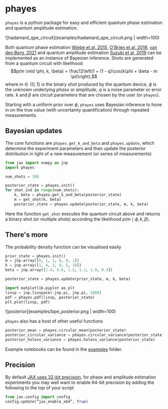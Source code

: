 # phayes

`phayes` is a python package for easy and efficient quantum phase estimation and quantum amplitude estimation.

![hadamard_qpe_circuit](examples/hadamard_qpe_circuit.png | width=100)

Both quantum phase estimation
[Wiebe et al, 2015](https://arxiv.org/abs/1508.00869),
[O'Brien et al, 2018](https://iopscience.iop.org/article/10.1088/1367-2630/aafb8e/pdf),
[van den Berg, 2021](https://quantum-journal.org/papers/q-2021-06-07-469/pdf/) and 
quantum amplitude estimation [Suzuki et al, 2019](https://arxiv.org/abs/1904.10246) can be implemented as an instance of Bayesian inference. Shots are generated from a quantum circuit with likelihood
$$p(m \mid \phi, k, \beta) = \frac12\left(1 + (1 - q)\cos(k\phi + \beta - m \pi)\right),$$
where $m \in \{0,1\}$ is the binary _shot_ produced by the quantum device, $\phi$ is the unknown underlying _phase_ or _amplitude_, $q$ is a noise parameter or error rate. $k$ and $\beta$ are circuit parameters that are chosen by the user (or `phayes`).

Starting with a uniform prior over $\phi$, `phayes` uses Bayesian inference to hone in on the true value (with uncertainty quantification) through repeated measurements.


## Bayesian updates

The core functions are `phayes.get_k_and_beta` and `phayes.update`, which determine the experiment parameters and then update the posterior distribution in light of a new measurement (or series of measurements)

```python
from jax import numpy as jnp
import phayes

num_shots = 100

posterior_state = phayes.init()
for shot_ind in range(num_shots):
    k, beta = phayes.get_k_and_beta(posterior_state)
    m = get_shot(k, beta)
    posterior_state = phayes.update(posterior_state, m, k, beta)
```
Here the function `get_shot` executes the quantum circuit above and returns a binary shot (or multiple shots) according the likelihood $p(m\mid \phi, k, \beta)$.



## There's more

The probability density function can be visualised easily

```python
prior_state = phayes.init()
m = jnp.array([0, 1, 1, 0, 0, 1])
k = jnp.array([1, 4, 3, 8, 5, 10])
beta = jnp.array([1.4, 0.6, 1.2, 1.1, 1.9, 0.3])

posterior_state = phayes.update(prior_state, m, k, beta)

import matplotlib.pyplot as plt
linsp = jnp.linspace(-jnp.pi, jnp.pi, 1000)
pdf = phayes.pdf(linsp, posterior_state)
plt.plot(linsp, pdf)
```

![posterior](examples/bpe_posterior.png | width=100)


`phayes` also has a host of other useful functions

```python
posterior_mean = phayes.circular_mean(posterior_state)
posterior_circular_variance = phayes.circular_variance(posterior_state)
posterior_holevo_variance = phayes.holevo_variance(posterior_state)
```

Example notebooks can be found in the [examples](examples) folder.


## Precision

By default [JAX uses 32-bit precision](https://jax.readthedocs.io/en/latest/notebooks/Common_Gotchas_in_JAX.html#double-64bit-precision), 
for phase and amplitude estimation experiments you may well want to enable 64-bit precision by 
adding the following to the top of your script
```python
from jax.config import config
config.update(“jax_enable_x64”, True)
```
